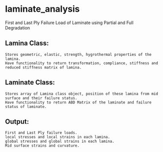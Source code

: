 # laminate_analysis
First and Last Ply Failure Load of Laminate using Partial and Full Degradation

## Lamina Class:
    Stores geometric, elastic, strength, hygrothermal properties of the lamina.
    Have functionality to return transformation, compliance, stiffness and reduced stiffness matrix of lamina.

## Laminate Class:
    Stores array of Lamina class object, position of these lamina from mid surface and their failure status.
    Have functionality to return ABD Matrix of the laminate and failure status of laminate.

## Output:
    First and Last Ply failure loads.
    local stresses and local strains in each lamina.
    global stresses and global strains in each lamina.
    Mid surface strains and curvature.